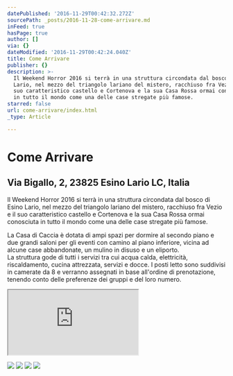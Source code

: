 ```yaml
---
datePublished: '2016-11-29T00:42:32.272Z'
sourcePath: _posts/2016-11-28-come-arrivare.md
inFeed: true
hasPage: true
author: []
via: {}
dateModified: '2016-11-29T00:42:24.040Z'
title: Come Arrivare
publisher: {}
description: >-
  Il Weekend Horror 2016 si terrà in una struttura circondata dal bosco di Esino
  Lario, nel mezzo del triangolo lariano del mistero, racchiuso fra Vezio e il
  suo caratteristico castello e Cortenova e la sua Casa Rossa ormai conosciuta
  in tutto il mondo come una delle case stregate più famose.
starred: false
url: come-arrivare/index.html
_type: Article

---
```

# Come Arrivare

## Via Bigallo, 2, 23825 Esino Lario LC, Italia

Il Weekend Horror 2016 si terrà in una struttura circondata dal bosco di Esino Lario, nel mezzo del triangolo lariano del mistero, racchiuso fra Vezio e il suo caratteristico castello e Cortenova e la sua Casa Rossa ormai conosciuta in tutto il mondo come una delle case stregate più famose.

La Casa di Caccia è dotata di ampi spazi per dormire al secondo piano e due grandi saloni per gli eventi con camino al piano inferiore, vicina ad alcune case abbandonate, un mulino in disuso e un eliporto.  
La struttura gode di tutti i servizi tra cui acqua calda, elettricità, riscaldamento, cucina attrezzata, servizi e docce. I posti letto sono suddivisi in camerate da 8 e verranno assegnati in base all'ordine di prenotazione, tenendo conto delle preferenze dei gruppi e del loro numero.

<iframe src="https://the-grid.github.io/ed-location/?latitude=20&amp;longitude=-35&amp;zoom=12&amp;address=Via%20Bigallo%2C%2023825%20Esino%20Lario%20Lecco%2C%20Italy" style=""></iframe>

![](https://the-grid-user-content.s3-us-west-2.amazonaws.com/83d95daa-fbc0-4219-83f6-bd8d329c1395.jpg)
![](https://the-grid-user-content.s3-us-west-2.amazonaws.com/38da6bd9-e619-4963-bb69-4ecef208c8f8.jpg)
![](https://the-grid-user-content.s3-us-west-2.amazonaws.com/819f40ce-3d3f-49ac-befd-74ed4070bf74.jpg)
![](https://the-grid-user-content.s3-us-west-2.amazonaws.com/5e24b1d3-1a3b-4174-808e-70fe1d33124f.jpg)